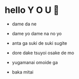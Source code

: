 # hello Y O U 👋

- dame da ne

- dame yo dame na no yo

- anta ga suki de suki sugite

- dore dake tsuyoi osake de mo

- yugamanai omoide ga

- baka mitai

<!--
**Kaaaaarim/kaaaaarim** is a ✨ _special_ ✨ repository because its `README.md` (this file) appears on your GitHub profile.

Here are some ideas to get you started:

- 🔭 I’m currently working on ...
- 🌱 I’m currently learning ...
- 👯 I’m looking to collaborate on ...
- 🤔 I’m looking for help with ...
- 💬 Ask me about ...
- 📫 How to reach me: ...
- 😄 Pronouns: ...
- ⚡ Fun fact: ...
-->
